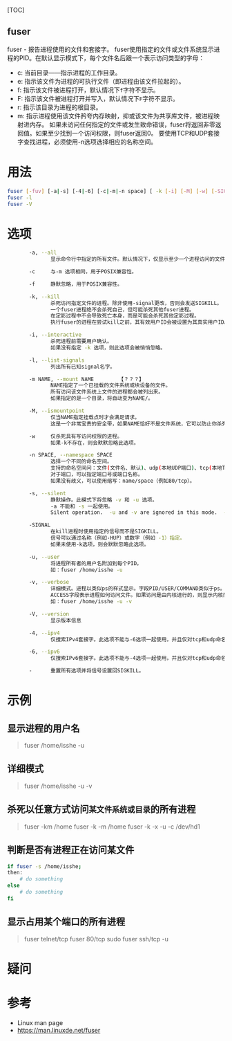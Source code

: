 [TOC]

fuser
---

fuser - 报告进程使用的文件和套接字。
fuser使用指定的文件或文件系统显示进程的PID。在默认显示模式下，每个文件名后跟一个表示访问类型的字母：
* c: 当前目录——指示进程的工作目录。
* e: 指示该文件为进程的可执行文件（即进程由该文件拉起的）。
* f: 指示该文件被进程打开，默认情况下`f`字符不显示。
* F: 指示该文件被进程打开并写入，默认情况下`F`字符不显示。
* r: 指示该目录为进程的根目录。
* m: 指示进程使用该文件矜夸内存映射，抑或该文件为共享库文件，被进程映射进内存。
如果未访问任何指定的文件或发生致命错误，fuser将返回非零返回值。如果至少找到一个访问权限，则fuser返回0。
要使用TCP和UDP套接字查找进程，必须使用-n选项选择相应的名称空间。

# 用法
```bash
fuser [-fuv] [-a|-s] [-4|-6] [-c|-m|-n space] [ -k [-i] [-M] [-w] [-SIGNAL] ] name ...
fuser -l
fuser -V
```

# 选项
```bash
       -a, --all
              显示命令行中指定的所有文件。默认情况下，仅显示至少一个进程访问的文件。

       -c     与-m 选项相同，用于POSIX兼容性。

       -f     静默忽略，用于POSIX兼容性。

       -k, --kill
              杀死访问指定文件的进程。除非使用-signal更改，否则会发送SIGKILL。
              一个fuser进程绝不会杀死自己，但可能杀死其他fuser进程。
              在定影过程中不会导致死亡本身，而是可能会杀死其他定影过程。
              执行fuser的进程在尝试kill之前，其有效用户ID会被设置为其真实用户ID。【？？？】

       -i, --interactive
              杀死进程前需要用户确认。
              如果没有指定 -k 选项，则此选项会被悄悄忽略。

       -l, --list-signals
              列出所有已知signal名字。

       -m NAME, --mount NAME        【？？？】
              NAME指定了一个已挂载的文件系统或块设备的文件。
              所有访问该文件系统上文件的进程都会被列出来。
              如果指定的是一个目录，将自动变为NAME/。

       -M, --ismountpoint
              仅当NAME指定挂载点时才会满足请求。
              这是一个非常宝贵的安全带，如果NAME恰好不是文件系统，它可以防止你杀死机器。

       -w     仅杀死具有写访问权限的进程。 
              如果-k不存在，则会默默忽略此选项。

       -n SPACE, --namespace SPACE
              选择一个不同的命名空间。
              支持的命名空间问：文件(文件名、默认)、udp(本地UDP端口)、tcp(本地TCP端口)。
              对于端口，可以指定端口号或端口名称。
              如果没有歧义，可以使用缩写：name/space（例如80/tcp）。

       -s, --silent
              静默操作。此模式下将忽略 -v 和 -u 选项。
              -a 不能和 -s 一起使用。
              Silent operation.  -u and -v are ignored in this mode.  -a must not be used with -s.

       -SIGNAL
              在kill进程时使用指定的信号而不是SIGKILL。
              信号可以通过名称（例如-HUP）或数字（例如 -1）指定。
              如果未使用-k选项，则会默默忽略此选项。

       -u, --user
              将进程所有者的用户名附加到每个PID。
              如：fuser /home/isshe -u

       -v, --verbose
              详细模式。进程以类似ps的样式显示。字段PID/USER/COMMAND类似于ps。
              ACCESS字段表示进程如何访问文件。如果访问是由内核进行的，则显示内核而不是PID。
              如：fuser /home/isshe -u -v

       -V, --version
              显示版本信息

       -4, --ipv4
              仅搜索IPv4套接字。此选项不能与-6选项一起使用，并且仅对tcp和udp命名空间有效。

       -6, --ipv6
              仅搜索IPv6套接字。此选项不能与-4选项一起使用，并且仅对tcp和udp命名空间有效。

       -      重置所有选项并将信号设置回SIGKILL。
```

# 示例
## 显示进程的用户名
> fuser /home/isshe -u

## 详细模式
> fuser /home/isshe -u -v

## 杀死以任意方式访问`某文件系统或目录`的所有进程
> fuser -km /home
> fuser -k -m /home
> fuser -k -x -u -c /dev/hd1 
> 

## 判断是否有进程正在访问某文件
```bash
if fuser -s /home/isshe;
then:
    # do something
else
    # do something
fi
```

## 显示占用某个端口的所有进程
> fuser telnet/tcp
> fuser 80/tcp
> sudo fuser ssh/tcp -u

# 疑问

# 参考
* Linux man page
* https://man.linuxde.net/fuser
